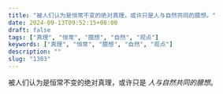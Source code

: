 ```yaml
---
title: "被人们认为是恒常不变的绝对真理，或许只是人与自然共同的臆想。"
date: 2024-09-13T09:52:15+08:00
draft: false
tags: ["真理", "恒常", "臆想", "自然", "观点"]
keywords: ["真理", "恒常", "臆想", "自然", "观点"]
description: ""
slug: "1303"
---
```


被人们认为是恒常不变的绝对真理，或许只是 *人与自然共同的臆想*。
